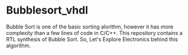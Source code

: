 # Bubblesort_vhdl
Bubble Sort is one of the basic sorting alorithm, however it has more complexity than a few lines of code in C/C++.
This repository contains a RTL synthesis of Bubble Sort. So, Let's Explore Electronics behind this algorithm.
